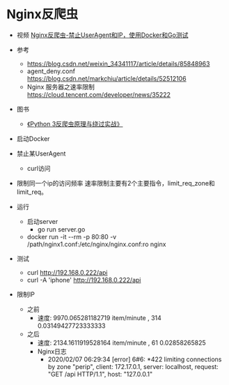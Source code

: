 # Nginx反爬虫
- 视频  [Nginx反爬虫-禁止UserAgent和IP，使用Docker和Go测试](https://www.bilibili.com/video/av87302823/)

- 参考 
    - https://blog.csdn.net/weixin_34341117/article/details/85848963
    - agent_deny.conf https://blog.csdn.net/markchiu/article/details/52512106
    - Nginx 服务器之速率限制 https://cloud.tencent.com/developer/news/35222
    
- 图书
    - [《Python 3反爬虫原理与绕过实战》](https://book.douban.com/subject/34938311/)
      

- 启动Docker

- 禁止某UserAgent
    - curl访问

- 限制同一个ip的访问频率
    速率限制主要有2个主要指令，limit_req_zone和limit_req。


- 运行
    - 启动server
        - go run server.go
    - docker run -it --rm -p 80:80 -v /path/nginx1.conf:/etc/nginx/nginx.conf:ro nginx

- 测试
    - curl  http://192.168.0.222/api
    - curl -A 'iphone'  http://192.168.0.222/api

- 限制IP
    - 之前 
        - 速度: 9970.065281182719  item/minute , 314 0.03149427723333333
    - 之后
        - 速度: 2134.1611919528164  item/minute , 61 0.02858265825
        - Nginx日志
            - 2020/02/07 06:29:34 [error] 6#6: *422 limiting connections by zone "perip", client: 172.17.0.1, server: localhost, request: "GET /api HTTP/1.1", host: "127.0.0.1"